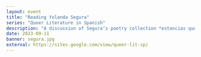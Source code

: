 ```yaml
---
layout: event
title: "Reading Yolanda Segura"
series: "Queer Literature in Spanish"
description: "A discussion of Segura’s poetry collection *estancias que por ahora tienen luz y se abren hacia el paisaje*."
date: 2023-09-11
banner: segura.jpg
external: https://sites.google.com/view/queer-lit-sp/
---
```

